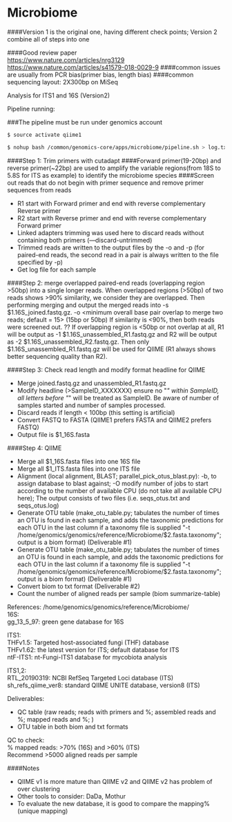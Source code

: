 # Microbiome

####Version 1 is the original one, having different check points; Version 2 combine all of steps into one

####Good review paper  
https://www.nature.com/articles/nrg3129
https://www.nature.com/articles/s41579-018-0029-9
####common issues are usually from PCR bias(primer bias, length bias)
####common sequencing layout: 2X300bp on MiSeq

Analysis for ITS1 and 16S (Version2)

Pipeline running:

###The pipeline must be run under genomics account

```bash
$ source activate qiime1
```

```bash
$ nohup bash /common/genomics-core/apps/microbiome/pipeline.sh > log.txt 2>&1&
```

####Step 1:  Trim primers with cutadapt
####Forward primer(19-20bp) and reverse primer(~22bp) are used to amplify the variable regions(from 18S to 5.8S for ITS as example) to identify the microbiome species
####Screen out reads that do not begin with primer sequence and remove primer sequences from reads 

* R1 start with Forward primer and end with reverse complementary Reverse primer
* R2 start with Reverse primer and end with reverse complementary Forward primer
* Linked adapters trimming was used here to discard reads without containing both primers (—discard-untrimmed) 
* Trimmed reads are written to the output files by the -o and -p (for paired-end reads, the second read in a pair is always written to the file specified by -p)
* Get log file for each sample


####Step 2: merge overlapped paired-end reads (overlapping region >50bp) into a single longer reads. 
When overlapped regions (>50bp) of two reads shows >90% similarity, we consider they are overlapped. Then performing merging and output the merged reads into  -s $1.16S_joined.fastq.gz.
-o <minimum overall base pair overlap to merge two reads; default = 15>  (15bp or 50bp)
If similarity is <90%, then both reads were screened out. ??
If overlapping region is <50bp or not overlap at all, R1 will be output as -1 $1.16S_unassembled_R1.fastq.gz and R2 will be output as -2 $1.16S_unassembled_R2.fastq.gz. Then only $1.16S_unassembled_R1.fastq.gz will be used for QIIME (R1 always shows better sequencing quality than R2).  


####Step 3: Check read length and modify format headline for QIIME
* Merge joined.fastq.gz and unassembled_R1.fastq.gz
* Modify headline (>SampleID_XXXXXXX) ensure no "_" within SampleID, all letters before "_" will be treated as SampleID. Be aware of number of samples started and number of samples processed.
* Discard reads if length < 100bp (this setting is artificial)
* Convert FASTQ to FASTA (QIIME1 prefers FASTA and QIIME2 prefers FASTQ)
* Output file is $1_16S.fasta

####Step 4: QIIME
* Merge all $1_16S.fasta files into one 16S file 
* Merge all $1_ITS.fasta files into one ITS file  
* Alignment (local alignment, BLAST; parallel_pick_otus_blast.py): -b,  to assign database to blast against; -O modify number of jobs to start according to the number of available CPU (do not take all available CPU here); The output consists of two files (i.e. seqs_otus.txt and seqs_otus.log)
* Generate OTU table (make_otu_table.py; tabulates the number of times an OTU is found in each sample, and adds the taxonomic predictions for each OTU in the last column if a taxonomy file is supplied "-t /home/genomics/genomics/reference/Microbiome/$2.fasta.taxonomy"; output is a biom format) (Deliverable #1)
* Generate OTU table (make_otu_table.py; tabulates the number of times an OTU is found in each sample, and adds the taxonomic predictions for each OTU in the last column if a taxonomy file is supplied "-t /home/genomics/genomics/reference/Microbiome/$2.fasta.taxonomy"; output is a biom format) (Deliverable #1)
* Convert biom to txt format (Deliverable #2)
* Count the number of aligned reads per sample (biom summarize-table)  


References: /home/genomics/genomics/reference/Microbiome/  
  16S:  
  gg_13_5_97: green gene database for 16S  
  
  ITS1:  
  THFv1.5: Targeted host-associated fungi (THF) database  
  THFv1.62: the latest version for ITS; default database for ITS  
  ntF-ITS1: nt-Fungi-ITS1 database for mycobiota analysis  
  
  ITS1,2:  
  RTL_20190319: NCBI RefSeq Targeted Loci database (ITS)  
  sh_refs_qiime_ver8: standard QIIME UNITE database, version8 (ITS)  



Deliverables:
* QC table (raw reads; reads with primers and %; assembled reads and %; mapped reads and %; )
* OTU table in both biom and txt formats 

QC to check:  
% mapped reads: >70% (16S) and >60% (ITS)   
Recommend >5000 aligned reads per sample  

####Notes
* QIIME v1 is more mature than QIIME v2 and QIIME v2 has problem of over clustering  
* Other tools to consider: DaDa, Mothur  
* To evaluate the new database, it is good to compare the mapping% (unique mapping)  
